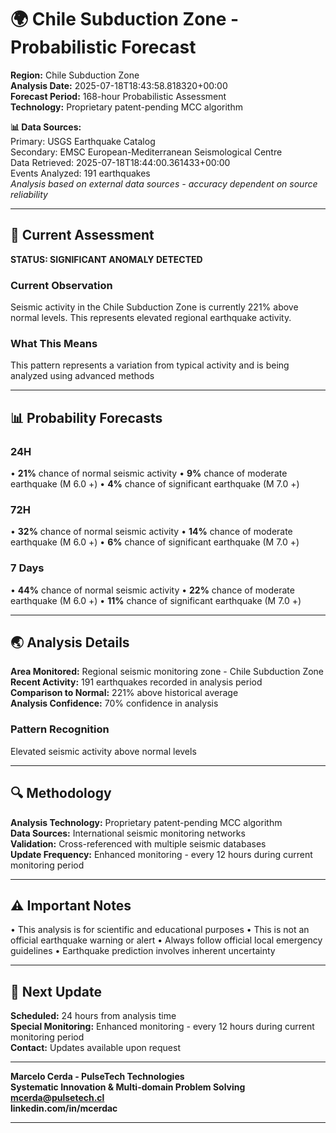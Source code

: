 # 🌍 Chile Subduction Zone - Probabilistic Forecast

**Region:** Chile Subduction Zone  
**Analysis Date:** 2025-07-18T18:43:58.818320+00:00  
**Forecast Period:** 168-hour Probabilistic Assessment  
**Technology:** Proprietary patent-pending MCC algorithm  

**📊 Data Sources:**  
Primary: USGS Earthquake Catalog  
Secondary: EMSC European-Mediterranean Seismological Centre  
Data Retrieved: 2025-07-18T18:44:00.361433+00:00  
Events Analyzed: 191 earthquakes  
*Analysis based on external data sources - accuracy dependent on source reliability*

---

## 🎯 Current Assessment

**STATUS: SIGNIFICANT ANOMALY DETECTED**

### Current Observation
Seismic activity in the Chile Subduction Zone is currently 221% above normal levels. This represents elevated regional earthquake activity.

### What This Means
This pattern represents a variation from typical activity and is being analyzed using advanced methods

---

## 📊 Probability Forecasts

### 24H
• **21%** chance of normal seismic activity
• **9%** chance of moderate earthquake (M 6.0 +)
• **4%** chance of significant earthquake (M 7.0 +)

### 72H
• **32%** chance of normal seismic activity
• **14%** chance of moderate earthquake (M 6.0 +)
• **6%** chance of significant earthquake (M 7.0 +)

### 7 Days
• **44%** chance of normal seismic activity
• **22%** chance of moderate earthquake (M 6.0 +)
• **11%** chance of significant earthquake (M 7.0 +)

---

## 🌏 Analysis Details
**Area Monitored:** Regional seismic monitoring zone - Chile Subduction Zone  
**Recent Activity:** 191 earthquakes recorded in analysis period  
**Comparison to Normal:** 221% above historical average  
**Analysis Confidence:** 70% confidence in analysis  

### Pattern Recognition
Elevated seismic activity above normal levels

---

## 🔍 Methodology
**Analysis Technology:** Proprietary patent-pending MCC algorithm  
**Data Sources:** International seismic monitoring networks  
**Validation:** Cross-referenced with multiple seismic databases  
**Update Frequency:** Enhanced monitoring - every 12 hours during current monitoring period  

---

## ⚠️ Important Notes
• This analysis is for scientific and educational purposes
• This is not an official earthquake warning or alert
• Always follow official local emergency guidelines
• Earthquake prediction involves inherent uncertainty

---

## 📅 Next Update
**Scheduled:** 24 hours from analysis time  
**Special Monitoring:** Enhanced monitoring - every 12 hours during current monitoring period  
**Contact:** Updates available upon request  

---

**Marcelo Cerda - PulseTech Technologies**  
**Systematic Innovation & Multi-domain Problem Solving**  
**mcerda@pulsetech.cl**  
**linkedin.com/in/mcerdac**

---
